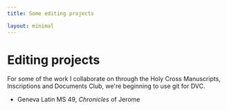 ```yaml
---
title: Some editing projects

layout: minimal
---
```


# Editing projects #

For some of the work I collaborate on through the Holy Cross Manuscripts, Inscriptions and Documents Club, we're beginning to use git for DVC.

- Geneva Latin MS 49, *Chronicles* of Jerome
